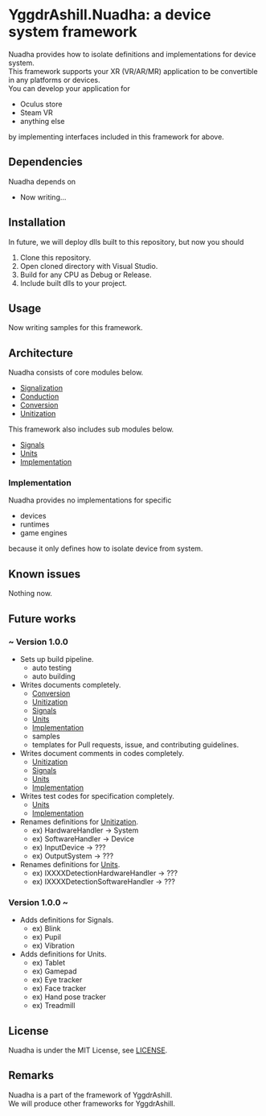 # YggdrAshill.Nuadha: a device system framework

Nuadha provides how to isolate definitions and implementations for device system.  
This framework supports your XR (VR/AR/MR) application to be convertible in any platforms or devices.  
You can develop your application for

- Oculus store
- Steam VR
- anything else

by implementing interfaces included in this framework for above.  

<!-- ## Specifications

Now writing...

### Normal scenarios

Now writing...

### Abnormal scenarios

Now writing... -->

## Dependencies

Nuadha depends on

- Now writing...

## Installation

In future, we will deploy dlls built to this repository, but now you should

1. Clone this repository.
1. Open cloned directory with Visual Studio.
1. Build for any CPU as Debug or Release.
1. Include built dlls to your project.

## Usage

Now writing samples for this framework.

## Architecture

Nuadha consists of core modules below.

- [Signalization](./Documentation/Signalization.md)
- [Conduction](./Documentation/Conduction.md)
- [Conversion](./Documentation/Conversion.md)
- [Unitization](./Documentation/Unitization.md)

This framework also includes sub modules below.

- [Signals](./Documentation/Signals.md)
- [Units](./Documentation/Units.md)
- [Implementation](./Documentation/Implementation.md)

### Implementation

Nuadha provides no implementations for specific

- devices
- runtimes
- game engines

because it only defines how to isolate device from system.

## Known issues

Nothing now.

## Future works

### ~ Version 1.0.0

- Sets up build pipeline.
  - auto testing
  - auto building
- Writes documents completely.
  - [Conversion](./Documentation/Conversion.md)
  - [Unitization](./Documentation/Unitization.md)
  - [Signals](./Documentation/Signals.md)
  - [Units](./Documentation/Units.md)
  - [Implementation](./Documentation/Implementation.md)
  - samples
  - templates for Pull requests, issue, and contributing guidelines.
- Writes document comments in codes completely.
  - [Unitization](./Documentation/Unitization.md)
  - [Signals](./Documentation/Signals.md)
  - [Units](./Documentation/Units.md)
  - [Implementation](./Documentation/Implementation.md)
- Writes test codes for specification completely.
  - [Units](./Documentation/Units.md)
  - [Implementation](./Documentation/Implementation.md)
- Renames definitions for [Unitization](./Documentation/Unitization.md).
  - ex) HardwareHandler -> System
  - ex) SoftwareHandler -> Device
  - ex) InputDevice -> ???
  - ex) OutputSystem -> ???
- Renames definitions for [Units](./Documentation/Units.md).
  - ex) IXXXXDetectionHardwareHandler -> ???
  - ex) IXXXXDetectionSoftwareHandler -> ???

### Version 1.0.0 ~

- Adds definitions for Signals.
  - ex) Blink
  - ex) Pupil
  - ex) Vibration
- Adds definitions for Units.
  - ex) Tablet
  - ex) Gamepad
  - ex) Eye tracker
  - ex) Face tracker
  - ex) Hand pose tracker
  - ex) Treadmill

## License

Nuadha is under the MIT License, see [LICENSE](./LICENSE.txt).

## Remarks

Nuadha is a part of the framework of YggdrAshill.  
We will produce other frameworks for YggdrAshill.
